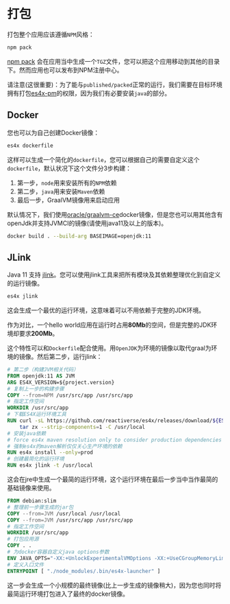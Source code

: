 # 打包

打包整个应用应该遵循`NPM`风格：

```sh
npm pack
```

[npm pack](https://docs.npmjs.com/cli/pack) 会在应用当中生成一个`TGZ`文件，您可以把这个应用移动到其他的目录下。然而应用也可以发布到NPM注册中心。

请注意(这很重要)：为了能与`published/packed`正常的运行，我们需要在目标环境拥有打包[es4x-pm](https://www.npmjs.com/package/es4x-pm)的权限，因为我们有必要安装`java`的部分。


## Docker

您也可以为自己创建Docker镜像：

```bash
es4x dockerfile
```

这样可以生成一个简化的`dockerfile`，您可以根据自己的需要自定义这个`dockerfile`，默认状况下这个文件分3步构建：

1. 第一步，`node`用来安装所有的`NPM`依赖
2. 第二步，`java`用来安装`Maven`依赖
3. 最后一步，GraalVM镜像用来启动应用

默认情况下，我们使用[oracle/graalvm-ce](https://hub.docker.com/r/oracle/graalvm-ce)docker镜像，但是您也可以用其他含有openJdk并支持JVMCI的镜像(请使用java11及以上的版本)。

```bash
docker build . --build-arg BASEIMAGE=openjdk:11
```

## JLink

Java 11 支持 [jlink](https://docs.oracle.com/en/java/javase/11/tools/jlink.html)。您可以使用jlink工具来把所有模块及其依赖整理优化到自定义的运行镜像。

```bash
es4x jlink
```

这会生成一个最优的运行环境，这意味着可以不用依赖于完整的JDK环境。

作为对比，一个hello world应用在运行时占用**80Mb**的空间，但是完整的JDK环境却要求**200Mb**。

这个特性可以和`Dockerfile`配合使用。用`OpenJDK`为环境的镜像以取代graal为环境的镜像。然后第二步，运行jlink：

```dockerfile
# 第二步（构建JVM相关代码）
FROM openjdk:11 AS JVM
ARG ES4X_VERSION=${project.version}
# 复制上一步的构建步骤
COPY --from=NPM /usr/src/app /usr/src/app
# 指定工作空间
WORKDIR /usr/src/app
# 下载ES4X运行环境工具
RUN curl -sL https://github.com/reactiverse/es4x/releases/download/${ES4X_VERSION}/es4x-pm-${ES4X_VERSION}-bin.tar.gz | \
    tar zx --strip-components=1 -C /usr/local
# 安装java依赖
# force es4x maven resolution only to consider production dependencies
# 强制es4x的maven解析仅仅关心生产环境的依赖
RUN es4x install --only=prod
# 创建最简化的运行环境
RUN es4x jlink -t /usr/local
```

这会在jre中生成一个最简的运行环境，这个运行环境在最后一步当中当作最简的基础镜像来使用。

```dockerfile
FROM debian:slim
# 整理前一步骤生成的jar包
COPY --from=JVM /usr/local /usr/local
COPY --from=JVM /usr/src/app /usr/src/app
# 指定工作空间
WORKDIR /usr/src/app
# 打包应用源
COPY . .
# 为docker容器自定义java options参数
ENV JAVA_OPTS="-XX:+UnlockExperimentalVMOptions -XX:+UseCGroupMemoryLimitForHeap -XX:+UseContainerSupport"
# 定义入口文件
ENTRYPOINT [ "./node_modules/.bin/es4x-launcher" ]
```

这一步会生成一个小规模的最终镜像(比上一步生成的镜像稍大)，因为您也同时将最简运行环境打包进入了最终的docker镜像。

